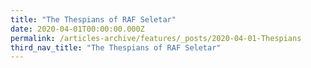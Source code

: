 ```yaml
---
title: "The Thespians of RAF Seletar"
date: 2020-04-01T00:00:00.000Z
permalink: /articles-archive/features/_posts/2020-04-01-Thespians
third_nav_title: "The Thespians of RAF Seletar"
---
```


<style>
table { 
	background-color: #e1deea;
	}
.infobox { 
  padding: 20px;
  margin: 20px;
  background: #e1deea
}
</style>